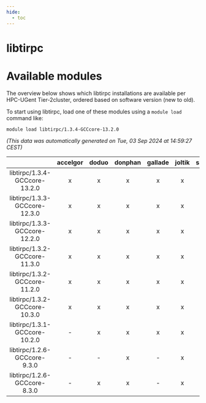 ```yaml
---
hide:
  - toc
---
```


libtirpc
========

# Available modules


The overview below shows which libtirpc installations are available per HPC-UGent Tier-2cluster, ordered based on software version (new to old).

To start using libtirpc, load one of these modules using a `module load` command like:

```shell
module load libtirpc/1.3.4-GCCcore-13.2.0
```

*(This data was automatically generated on Tue, 03 Sep 2024 at 14:59:27 CEST)*  

| |accelgor|doduo|donphan|gallade|joltik|shinx|skitty|
| :---: | :---: | :---: | :---: | :---: | :---: | :---: | :---: |
|libtirpc/1.3.4-GCCcore-13.2.0|x|x|x|x|x|x|x|
|libtirpc/1.3.3-GCCcore-12.3.0|x|x|x|x|x|x|x|
|libtirpc/1.3.3-GCCcore-12.2.0|x|x|x|x|x|-|x|
|libtirpc/1.3.2-GCCcore-11.3.0|x|x|x|x|x|-|x|
|libtirpc/1.3.2-GCCcore-11.2.0|x|x|x|x|x|-|x|
|libtirpc/1.3.2-GCCcore-10.3.0|x|x|x|x|x|-|x|
|libtirpc/1.3.1-GCCcore-10.2.0|-|x|x|x|x|-|x|
|libtirpc/1.2.6-GCCcore-9.3.0|-|-|x|-|x|-|x|
|libtirpc/1.2.6-GCCcore-8.3.0|-|x|x|-|x|-|x|
